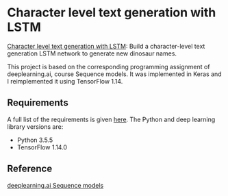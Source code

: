 # Character level text generation with LSTM


[Character level text generation with LSTM](https://github.com/vgkortsas/NLP_projects/blob/master/Character_level_text_generation_LSTM/Character_level_text_generation_LSTM.ipynb): Build a character-level text generation LSTM network to generate new dinosaur names.

This project is based on the corresponding programming assignment of deeplearning.ai, course Sequence models. It was implemented in Keras and I reimplemented it using TensorFlow 1.14.

## Requirements
A full list of the requirements is given [here](https://github.com/vgkortsas/NLP_projects/blob/master/Character_level_text_generation_LSTM/requirements.txt). The Python and deep learning library versions are:
- Python 3.5.5
- TensorFlow 1.14.0

## Reference
[deeplearning.ai Sequence models](https://www.coursera.org/learn/nlp-sequence-models)